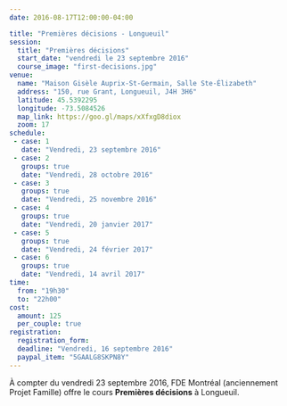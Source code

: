 ```yaml
---
date: 2016-08-17T12:00:00-04:00

title: "Premières décisions - Longueuil"
session:
  title: "Premières décisions"
  start_date: "vendredi le 23 septembre 2016"
  course_image: "first-decisions.jpg"
venue:
  name: "Maison Gisèle Auprix-St-Germain, Salle Ste-Élizabeth"
  address: "150, rue Grant, Longueuil, J4H 3H6"
  latitude: 45.5392295
  longitude: -73.5084526
  map_link: https://goo.gl/maps/xXfxgD8diox
  zoom: 17
schedule:
 - case: 1
   date: "Vendredi, 23 septembre 2016"
 - case: 2
   groups: true
   date: "Vendredi, 28 octobre 2016"
 - case: 3
   groups: true
   date: "Vendredi, 25 novembre 2016"
 - case: 4
   groups: true
   date: "Vendredi, 20 janvier 2017"
 - case: 5
   groups: true
   date: "Vendredi, 24 février 2017"
 - case: 6
   groups: true
   date: "Vendredi, 14 avril 2017"
time:
  from: "19h30"
  to: "22h00"
cost:
  amount: 125
  per_couple: true
registration:
  registration_form:
  deadline: "Vendredi, 16 septembre 2016"
  paypal_item: "5GAALG8SKPN8Y"
---
```


À compter du vendredi 23 septembre 2016, FDE Montréal (anciennement Projet
Famille) offre le cours **Premières décisions** à Longueuil.

